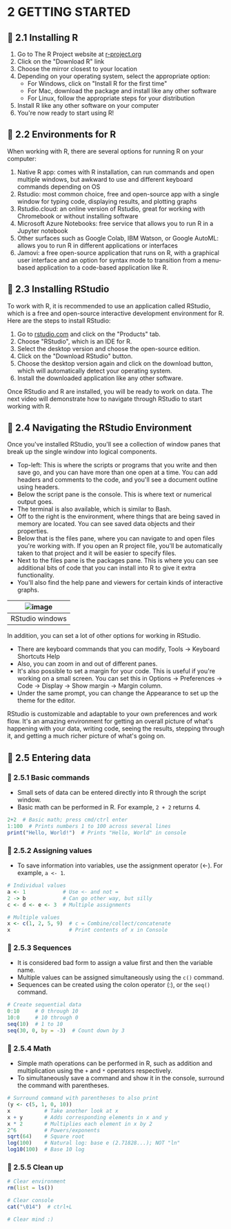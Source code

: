 # 2 GETTING STARTED

## :herb: 2.1 Installing R
1. Go to The R Project website at [r-project.org](https://cran.r-project.org/)
2. Click on the "Download R" link
3. Choose the mirror closest to your location
4. Depending on your operating system, select the appropriate option:
   - For Windows, click on "Install R for the first time"
   - For Mac, download the package and install like any other software
   - For Linux, follow the appropriate steps for your distribution
5. Install R like any other software on your computer
6. You're now ready to start using R!

## :herb: 2.2 Environments for R
When working with R, there are several options for running R on your computer:
1. Native R app: comes with R installation, can run commands and open multiple windows, but awkward to use and different keyboard commands depending on OS
2. Rstudio: most common choice, free and open-source app with a single window for typing code, displaying results, and plotting graphs
3. Rstudio.cloud: an online version of Rstudio, great for working with Chromebook or without installing software
4. Microsoft Azure Notebooks: free service that allows you to run R in a Jupyter notebook
5. Other surfaces such as Google Colab, IBM Watson, or Google AutoML: allows you to run R in different applications or interfaces
6. Jamovi: a free open-source application that runs on R, with a graphical user interface and an option for syntax mode to transition from a menu-based application to a code-based application like R.

## :herb: 2.3 Installing RStudio

To work with R, it is recommended to use an application called RStudio, which is a free and open-source interactive development environment for R. Here are the steps to install RStudio:

1. Go to [rstudio.com](https://posit.co/downloads/) and click on the "Products" tab.
2. Choose "RStudio", which is an IDE for R.
3. Select the desktop version and choose the open-source edition.
4. Click on the "Download RStudio" button.
5. Choose the desktop version again and click on the download button, which will automatically detect your operating system.
6. Install the downloaded application like any other software.

Once RStudio and R are installed, you will be ready to work on data. The next video will demonstrate how to navigate through RStudio to start working with R.

## :herb: 2.4 Navigating the RStudio Environment

Once you've installed RStudio, you'll see a collection of window panes that break up the single window into logical components.

- Top-left: This is where the scripts or programs that you write and then save go, and you can have more than one open at a time. You can add headers and comments to the code, and you'll see a document outline using headers.
- Below the script pane is the console. This is where text or numerical output goes.
- The terminal is also available, which is similar to Bash.
- Off to the right is the environment, where things that are being saved in memory are located. You can see saved data objects and their properties.
- Below that is the files pane, where you can navigate to and open files you're working with. If you open an R project file, you'll be automatically taken to that project and it will be easier to specify files.
- Next to the files pane is the packages pane. This is where you can see additional bits of code that you can install into R to give it extra functionality.
- You'll also find the help pane and viewers for certain kinds of interactive graphs.

|![image](https://user-images.githubusercontent.com/19381768/230288889-ad90afd2-3e95-448a-bc56-9769ccce7dba.png)|
|:--:|
|RStudio windows|

In addition, you can set a lot of other options for working in RStudio. 
- There are keyboard commands that you can modify, Tools -> Keyboard Shortcuts Help
- Also, you can zoom in and out of different panes. 
- It's also possible to set a margin for your code. This is useful if you're working on a small screen. You can set this in Options -> Preferences -> Code -> Display -> Show margin -> Margin column.
- Under the same prompt, you can change the Appearance to set up the theme for the editor.

RStudio is customizable and adaptable to your own preferences and work flow. It's an amazing environment for getting an overall picture of what's happening with your data, writing code, seeing the results, stepping through it, and getting a much richer picture of what's going on.

## :herb: 2.5 Entering data

### :apple: 2.5.1 Basic commands
- Small sets of data can be entered directly into R through the script window.
- Basic math can be performed in R. For example, `2 + 2` returns 4.

```r
2+2  # Basic math; press cmd/ctrl enter
1:100  # Prints numbers 1 to 100 across several lines
print("Hello, World!")  # Prints "Hello, World" in console
```

### :apple: 2.5.2 Assigning values
- To save information into variables, use the assignment operator (<-). For example, `a <- 1`.
```r
# Individual values
a <- 1            # Use <- and not =
2 -> b            # Can go other way, but silly
c <- d <- e <- 3  # Multiple assignments

# Multiple values
x <- c(1, 2, 5, 9)  # c = Combine/collect/concatenate
x                   # Print contents of x in Console
```

### :apple: 2.5.3 Sequences
- It is considered bad form to assign a value first and then the variable name.
- Multiple values can be assigned simultaneously using the `c()` command.
- Sequences can be created using the colon operator (:), or the `seq()` command.
```r
# Create sequential data
0:10     # 0 through 10
10:0     # 10 through 0
seq(10)  # 1 to 10
seq(30, 0, by = -3)  # Count down by 3
```

### :apple: 2.5.4 Math
- Simple math operations can be performed in R, such as addition and multiplication using the `+` and `*` operators respectively.
- To simultaneously save a command and show it in the console, surround the command with parentheses.
```r
# Surround command with parentheses to also print
(y <- c(5, 1, 0, 10)) 
x           # Take another look at x
x + y       # Adds corresponding elements in x and y
x * 2       # Multiplies each element in x by 2
2^6         # Powers/exponents
sqrt(64)    # Square root
log(100)    # Natural log: base e (2.71828...); NOT "ln"
log10(100)  # Base 10 log
```

### :apple: 2.5.5 Clean up
```r
# Clear environment
rm(list = ls()) 

# Clear console
cat("\014")  # ctrl+L

# Clear mind :)
```
